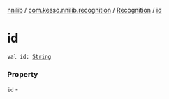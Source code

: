 [nnilib](../../index.md) / [com.kesso.nnilib.recognition](../index.md) / [Recognition](index.md) / [id](./id.md)

# id

`val id: `[`String`](https://kotlinlang.org/api/latest/jvm/stdlib/kotlin/-string/index.html)

### Property

`id` - 